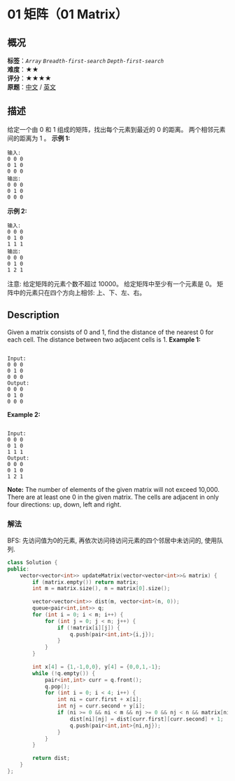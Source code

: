 # 01 矩阵（01 Matrix）
## 概况
**标签**：*`Array`*  *`Breadth-first-search`*  *`Depth-first-search`*<br>
**难度**：★★<br>
**评分**：★★★★<br>
**原题**：[中文](https://leetcode-cn.com/problems/01-matrix) / [英文](https://leetcode.com/problems/01-matrix)
## 描述
给定一个由 0 和 1 组成的矩阵，找出每个元素到最近的 0 的距离。
两个相邻元素间的距离为 1 。
**示例 1:**
```
输入:
0 0 0
0 1 0
0 0 0
输出:
0 0 0
0 1 0
0 0 0
```
**示例 2:**
```
输入:
0 0 0
0 1 0
1 1 1
输出:
0 0 0
0 1 0
1 2 1
```
注意:
	给定矩阵的元素个数不超过 10000。
	给定矩阵中至少有一个元素是 0。
	矩阵中的元素只在四个方向上相邻: 上、下、左、右。
## Description
Given a matrix consists of 0 and 1, find the distance of the nearest 0 for each cell.
The distance between two adjacent cells is 1.
**Example 1:**
```
 
Input:
0 0 0
0 1 0
0 0 0
Output:
0 0 0
0 1 0
0 0 0
```
**Example 2:**
```
 
Input:
0 0 0
0 1 0
1 1 1
Output:
0 0 0
0 1 0
1 2 1
```
**Note:**
    The number of elements of the given matrix will not exceed 10,000.
    There are at least one 0 in the given matrix.
    The cells are adjacent in only four directions: up, down, left and right.
### 解法
BFS: 先访问值为0的元素, 再依次访问待访问元素的四个邻居中未访问的, 使用队列.
```c++
class Solution {
public:
    vector<vector<int>> updateMatrix(vector<vector<int>>& matrix) {
        if (matrix.empty()) return matrix;
        int m = matrix.size(), n = matrix[0].size();
        
        vector<vector<int>> dist(m, vector<int>(n, 0));
        queue<pair<int,int>> q;
        for (int i = 0; i < m; i++) {
            for (int j = 0; j < n; j++) {
                if (!matrix[i][j]) {
                    q.push(pair<int,int>{i,j});
                }
            }
        }
        
        int x[4] = {1,-1,0,0}, y[4] = {0,0,1,-1};
        while (!q.empty()) {
            pair<int,int> curr = q.front();
            q.pop();
            for (int i = 0; i < 4; i++) {
                int ni = curr.first + x[i];
                int nj = curr.second + y[i];
                if (ni >= 0 && ni < m && nj >= 0 && nj < n && matrix[ni][nj] && !dist[ni][nj]) {
                    dist[ni][nj] = dist[curr.first][curr.second] + 1;
                    q.push(pair<int,int>{ni,nj});
                }
            }
        }
        
        return dist;
    }
};
```
